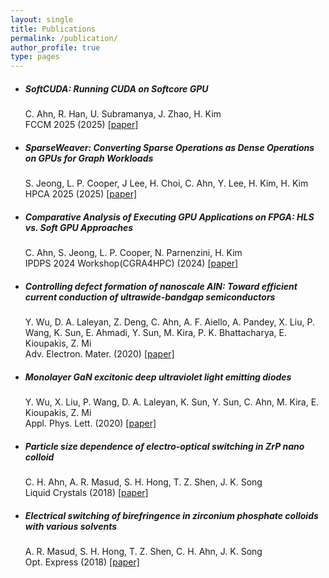 ```yaml
---
layout: single
title: Publications
permalink: /publication/
author_profile: true
type: pages
---
```


- ##### SoftCUDA: Running CUDA on Softcore GPU
  C. Ahn, R. Han, U. Subramanya, J. Zhao, H. Kim <br>
  FCCM 2025 (2025) [[paper]](https://ieeexplore.ieee.org/document/11008973)
  
- ##### SparseWeaver: Converting Sparse Operations as Dense Operations on GPUs for Graph Workloads
  S. Jeong, L. P. Cooper, J Lee, H. Choi, C. Ahn, Y. Lee, H. Kim, H. Kim <br>
  HPCA 2025 (2025) [[paper]](https://ieeexplore.ieee.org/document/10946718)

- ##### Comparative Analysis of Executing GPU Applications on FPGA: HLS vs. Soft GPU Approaches
  C. Ahn, S. Jeong, L. P. Cooper, N. Parnenzini, H. Kim <br>
  IPDPS 2024 Workshop(CGRA4HPC) (2024) [[paper]](https://ieeexplore.ieee.org/document/10596521)

- ##### Controlling defect formation of nanoscale AlN: Toward efficient current conduction of ultrawide-bandgap semiconductors
  Y. Wu, D. A. Laleyan, Z. Deng, C. Ahn, A. F. Aiello, A. Pandey, X. Liu, P. Wang, K. Sun, E. Ahmadi, Y. Sun, M. Kira, P. K.
  Bhattacharya, E. Kioupakis, Z. Mi <br>
  Adv. Electron. Mater. (2020) [[paper]](https://doi.org/10.1002/aelm.202000337)
  
- ##### Monolayer GaN excitonic deep ultraviolet light emitting diodes
  Y. Wu, X. Liu, P. Wang,  D. A. Laleyan, K. Sun, Y. Sun, C. Ahn, M. Kira,  E. Kioupakis,  Z. Mi <br>
  Appl. Phys. Lett. (2020) [[paper]](https://aip.scitation.org/doi/10.1063/1.5124828)

- ##### Particle size dependence of electro-optical switching in ZrP nano colloid
  C. H. Ahn, A. R. Masud, S. H. Hong, T. Z. Shen, J. K. Song <br>
  Liquid Crystals (2018) [[paper]](https://www.tandfonline.com/doi/full/10.1080/02678292.2018.1480806)

- ##### Electrical switching of birefringence in zirconium phosphate colloids with various solvents
  A. R. Masud, S. H. Hong, T. Z. Shen, C. H. Ahn, J. K. Song <br>
  Opt. Express (2018) [[paper]](https://www.osapublishing.org/oe/abstract.cfm?uri=oe-26-1-173&origin=search)
